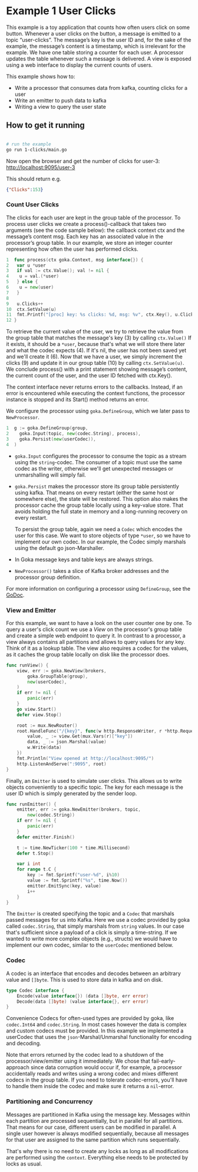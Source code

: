 # Example 1 User Clicks

This example is a toy application that counts how often users click on some button. Whenever a user clicks on the button, a message is emitted to a topic “user-clicks”. The message’s key is the user ID and, for the sake of the example, the message’s content is a timestamp, which is irrelevant for the example. We have one table storing a counter for each user. A processor updates the table whenever such a message is delivered. A view is exposed using a web interface to display the current counts of users.

This example shows how to:

* Write a processor that consumes data from kafka, counting clicks for a user
* Write an emitter to push data to kafka
* Writing a view to query the user state

## How to get it running
```bash

# run the example
go run 1-clicks/main.go
```
Now open the browser and get the number of clicks for user-3: <http://localhost:9095/user-3>

This should return e.g.

```json
{"Clicks":153}
```

### Count User Clicks

The clicks for each user are kept in the group table of the processor.
To process user clicks we create a process()-callback that takes two arguments
(see the code sample below): the callback context ctx and the message’s content
msg. Each key has an associated value in the processor’s group table. In our
example, we store an integer counter representing how often the user has
performed clicks.

```go
1  func process(ctx goka.Context, msg interface{}) {
2   var u *user
3   if val := ctx.Value(); val != nil {
4    u = val.(*user)
5   } else {
6    u = new(user)
7   }
8
9   u.Clicks++
10  ctx.SetValue(u)
11  fmt.Printf("[proc] key: %s clicks: %d, msg: %v", ctx.Key(), u.Clicks, msg)
12 }
```


To retrieve the current value of the user, we try to retrieve the value from the group table that matches the message's key (3) by calling
`ctx.Value()`
If it exists, it should be a `*user`, because that's what we will store there later and what the
codec expects (4).
If it's nil, the user has not been saved yet and we'll create it (6).
Now that we have a user, we simply increment the clicks (9) and
update it in our group table (10) by calling `ctx.SetValue(u)`.
We conclude process() with a print statement showing message’s content, the
current count of the user, and the user ID fetched with ctx.Key().

The context interface never returns errors to the callbacks. Instead, if an error is encountered while executing the context functions, the processor instance is stopped and its Start() method returns an error.


We configure the processor using `goka.DefineGroup`, which we later
pass to `NewProcessor`.

```go
1  g := goka.DefineGroup(group,
2    goka.Input(topic, new(codec.String), process),
3    goka.Persist(new(userCodec)),
4  )
```

* `goka.Input` configures the processor to consume the topic as a stream using the `string`-codec.
The consumer of a topic must use the same codec as the writer, otherwise we'll get unexpected messages or
unmarshalling will simply fail.

* `goka.Persist` makes the processor store its group table persistently using kafka. That means on every
restart (either the same host or somewhere else), the state will be restored.
This option also makes the processor cache the group table locally using a key-value store.
That avoids holding the full state in memory and a long-running recovery on every restart.

  To persist the group table, again we need a `Codec` which encodes the user for this case.
  We want to store objects of type `*user`, so we have to implement our own codec. In our example,
  the Codec simply marshals using the default go json-Marshaller.

* In Goka message keys and table keys are always strings.

* `NewProcessor()` takes a slice of Kafka broker addresses and the processor group definition.

For more information on configuring a processor using `DefineGroup`, see the [GoDoc](https://godoc.org/github.com/lovoo/goka#DefineGroup).


### View and Emitter

For this example, we want to have a look on the user counter one by one. To query a user's click
count we use a *View* on the processor's group table and create a simple web endpoint
to query it.
In contrast to a processor, a view always contains all partitions and allows to query
values for any key. Think of it as a lookup table.
The view also requires a codec for the values, as it caches the group table locally on disk like the processor does.

```go
func runView() {
	view, err := goka.NewView(brokers,
		goka.GroupTable(group),
		new(userCodec),
	)
	if err != nil {
		panic(err)
	}
	go view.Start()
	defer view.Stop()

	root := mux.NewRouter()
	root.HandleFunc("/{key}", func(w http.ResponseWriter, r *http.Request) {
		value, _ := view.Get(mux.Vars(r)["key"])
		data, _ := json.Marshal(value)
		w.Write(data)
	})
	fmt.Println("View opened at http://localhost:9095/")
	http.ListenAndServe(":9095", root)
}
```

Finally, an `Emitter` is used to simulate user clicks. This allows us to write objects conveniently to a specific topic. The key for each message is the user ID which is simply generated by the sender loop.

```go
func runEmitter() {
	emitter, err := goka.NewEmitter(brokers, topic,
		new(codec.String))
	if err != nil {
		panic(err)
	}
	defer emitter.Finish()

	t := time.NewTicker(100 * time.Millisecond)
	defer t.Stop()

	var i int
	for range t.C {
		key := fmt.Sprintf("user-%d", i%10)
		value := fmt.Sprintf("%s", time.Now())
		emitter.EmitSync(key, value)
		i++
	}
}
```

The `Emitter` is created specifying the topic and a `Codec` that marshals passed messages for us into Kafka.
Here we use a codec provided by goka called `codec.String`, that simply marshals from `string` values.
In our case that's sufficient since a payload of a click is simply a time-string. If we wanted to write more
complex objects (e.g., structs) we would have to implement our own codec, similar to the `userCodec` mentioned below.

### Codec

A codec is an interface that encodes and decodes between an arbitrary value and `[]byte`. This is used to store data in kafka and on disk.
```go
type Codec interface {
	Encode(value interface{}) (data []byte, err error)
	Decode(data []byte) (value interface{}, err error)
}
```
Convenience Codecs for often-used types are provided by goka, like `codec.Int64` and `codec.String`. In most cases however the data is
complex and custom codecs must be provided. In this example we implemented a userCodec that uses the `json`-Marshal/Unmarshal functionality for encoding and decoding.

Note that errors returned by the codec lead to a shutdown of the
processor/view/emitter using it immediately. We chose that fail-early-approach since data corruption would occur if,
for example, a processor accidentally reads and writes using a wrong codec and mixes different codecs in the group table.
If you need to tolerate codec-errors, you'll have to handle them inside the codec and make sure it returns a `nil`-error.

### Partitioning and Concurrency

Messages are partitioned in Kafka using the message key. Messages within each partition are processed sequentially,
but in parallel for all partitions. That means for our case, different users can be modified
in parallel. A single user however is always modified sequentially, because all messages for that user are assigned
to the same partition which runs sequentially.

That's why there is no need to create any locks as long as all modifications are performed using the `context`.
Everything else needs to be protected by locks as usual.


[GoDoc]: https://godoc.org/github.com/lovoo/goka
[examples]: https://github.com/lovoo/goka/tree/master/examples
